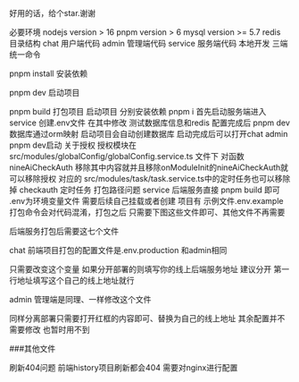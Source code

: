 好用的话，给个star.谢谢


必要环境
nodejs version > 16
pnpm version > 6
mysql version >= 5.7
redis
目录结构
chat 用户端代码
admin 管理端代码
service 服务端代码
本地开发
三端统一命令

pnpm install 安装依赖

pnpm dev  启动项目

pnpm build 打包项目
启动项目
分别安装依赖 pnpm i
首先启动服务端进入service 创建.env文件 在其中修改 测试数据库信息和redis 配置完成后 pnpm dev
数据库通过orm映射 启动项目会自动创建数据库
启动完成后可以打开chat admin pnpm dev启动
关于授权
授权模块在 src/modules/globalConfig/globalConfig.service.ts 文件下
对函数 nineAiCheckAuth 移除其中内容就并且移除onModuleInit的nineAiCheckAuth就可以移除授权
对应的 src/modules/task/task.service.ts中的定时任务也可以移除掉 checkauth 定时任务
打包路径问题
service
后端服务直接 pnpm build 即可 .env为环境变量文件 需要后续自己挂载或者创建 项目有 示例文件.env.example
打包命令会对代码混淆，打包之后 只需要下图这些文件即可、其他文件不再需要


后端服务打包后需要这七个文件

chat
前端项目打包的配置文件是.env.production 和admin相同

只需要改变这个变量 如果分开部署的则填写你的线上后端服务地址 建议分开 第一行地址填写这个自己的线上地址就行

admin
管理端是同理、一样修改这个文件

同样分离部署只需要打开红框的内容即可、替换为自己的线上地址 其余配置并不需要修改 也暂时用不到

###其他文件

刷新404问题
前端history项目刷新都会404 需要对nginx进行配置
